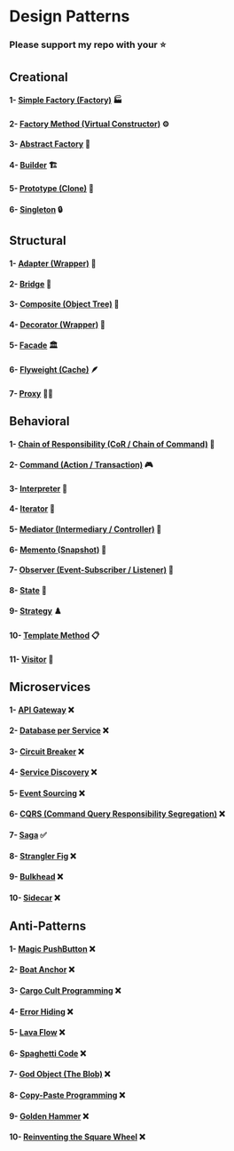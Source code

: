 # Design Patterns
### Please support my repo with your ⭐

## Creational
#### 1- [Simple Factory (Factory)](src/creational/simple_factory) 🏭
#### 2- [Factory Method (Virtual Constructor)](src/creational/factory_method) ⚙️
#### 3- [Abstract Factory](src/creational/abstract_factory) 🛒
#### 4- [Builder](src/creational/builder) 🏗️
#### 5- [Prototype (Clone)](src/creational/prototype) 🧬
#### 6- [Singleton](src/creational/singleton) 🔒

## Structural
#### 1- [Adapter (Wrapper)](src/structural/adapter) 🔌
#### 2- [Bridge](src/structural/bridge) 🌉
#### 3- [Composite (Object Tree)](src/structural/composite) 🌳
#### 4- [Decorator (Wrapper)](src/structural/decorator) 🎁
#### 5- [Facade](src/structural/facade) 🏛️
#### 6- [Flyweight (Cache)](src/structural/flyweight) 🪶
#### 7- [Proxy](src/structural/proxy) 🕵️‍♂️

## Behavioral
#### 1- [Chain of Responsibility (CoR / Chain of Command)](src/behavioral/cor) 🔗
#### 2- [Command (Action / Transaction)](src/behavioral/command) 🎮
#### 3- [Interpreter](src/behavioral/interpreter) 🧠
#### 4- [Iterator](src/behavioral/iterator) 🔄
#### 5- [Mediator (Intermediary / Controller)](src/behavioral/mediator) 🧩
#### 6- [Memento (Snapshot)](src/behavioral/memento) 📸
#### 7- [Observer (Event-Subscriber / Listener)](src/behavioral/observer) 👀
#### 8- [State](src/behavioral/state) 🔀
#### 9- [Strategy](src/behavioral/strategy) ♟️
#### 10- [Template Method](src/behavioral/template_method) 📋
#### 11- [Visitor](src/behavioral/visitor) 🚶

## Microservices
#### 1- [API Gateway](src/microservices/api_gateway) ❌
#### 2- [Database per Service](src/microservices/database_per_service) ❌
#### 3- [Circuit Breaker](src/microservices/circuit_breaker) ❌
#### 4- [Service Discovery](src/microservices/service_discovery) ❌
#### 5- [Event Sourcing](src/microservices/event_sourcing) ❌
#### 6- [CQRS (Command Query Responsibility Segregation)](src/microservices/cqrs) ❌
#### 7- [Saga](src/microservices/saga) ✅
#### 8- [Strangler Fig](src/microservices/strangler_fig) ❌
#### 9- [Bulkhead](src/microservices/bulkhead) ❌
#### 10- [Sidecar](src/microservices/sidecar) ❌

## Anti-Patterns
#### 1- [Magic PushButton](src/anti/magic_push_button) ❌
#### 2- [Boat Anchor](src/anti/boat_anchor) ❌
#### 3- [Cargo Cult Programming](src/anti/cargo_cult_programming) ❌
#### 4- [Error Hiding](src/anti/error_hiding) ❌
#### 5- [Lava Flow](src/anti/lava_flow) ❌
#### 6- [Spaghetti Code](src/anti/spaghetti_code) ❌
#### 7- [God Object (The Blob)](src/anti/god_object) ❌
#### 8- [Copy-Paste Programming](src/anti/copy_paste_programming) ❌
#### 9- [Golden Hammer](src/anti/golden_hammer) ❌
#### 10- [Reinventing the Square Wheel](src/anti/reinventing_the_square_wheel) ❌
